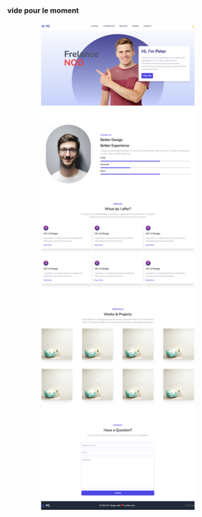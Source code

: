 ### vide pour le moment 


<p align="center">
<img src="https://github.com/peter-centini/Tailwind-css/blob/main/screen.png" width="350" title="project img">
</p>